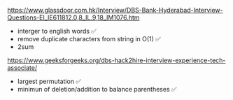 https://www.glassdoor.com.hk/Interview/DBS-Bank-Hyderabad-Interview-Questions-EI_IE611812.0,8_IL.9,18_IM1076.htm

- interger to english words ✅
- remove duplicate characters from string in O(1) ✅
- 2sum

https://www.geeksforgeeks.org/dbs-hack2hire-interview-experience-tech-associate/

- largest permutation ✅
- minimun of deletion/addition to balance parentheses ✅